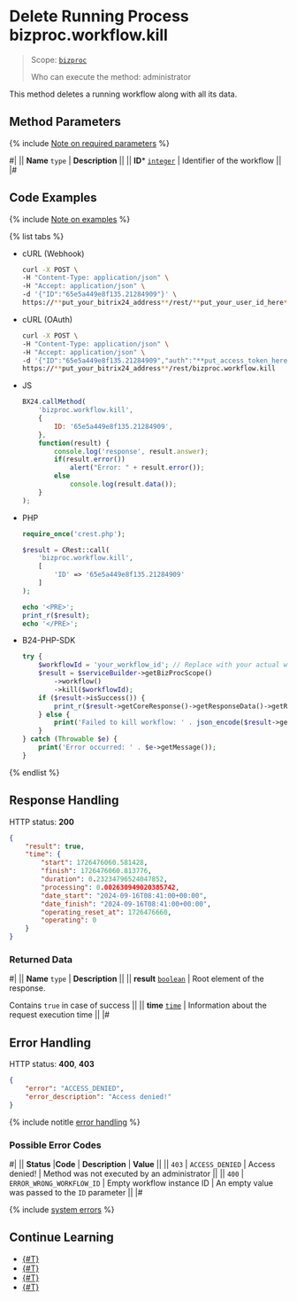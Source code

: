 # Delete Running Process bizproc.workflow.kill

> Scope: [`bizproc`](../scopes/permissions.md)
>
> Who can execute the method: administrator

This method deletes a running workflow along with all its data.

## Method Parameters

{% include [Note on required parameters](../../_includes/required.md) %}

#|
|| **Name**
`type` | **Description** ||
|| **ID***
[`integer`](../data-types.md) | Identifier of the workflow ||
|#

## Code Examples

{% include [Note on examples](../../_includes/examples.md) %}

{% list tabs %}

- cURL (Webhook)

    ```bash
    curl -X POST \
    -H "Content-Type: application/json" \
    -H "Accept: application/json" \
    -d '{"ID":"65e5a449e8f135.21284909"}' \
    https://**put_your_bitrix24_address**/rest/**put_your_user_id_here**/**put_your_webhook_here**/bizproc.workflow.kill
    ```

- cURL (OAuth)

    ```bash
    curl -X POST \
    -H "Content-Type: application/json" \
    -H "Accept: application/json" \
    -d '{"ID":"65e5a449e8f135.21284909","auth":"**put_access_token_here**"}' \
    https://**put_your_bitrix24_address**/rest/bizproc.workflow.kill
    ```

- JS

    ```js
    BX24.callMethod(
        'bizproc.workflow.kill',
        {
            ID: '65e5a449e8f135.21284909',
        },
        function(result) {
            console.log('response', result.answer);
            if(result.error())
                alert("Error: " + result.error());
            else
                console.log(result.data());
        }
    );
    ```

- PHP

    ```php
    require_once('crest.php');

    $result = CRest::call(
        'bizproc.workflow.kill',
        [
            'ID' => '65e5a449e8f135.21284909'
        ]
    );

    echo '<PRE>';
    print_r($result);
    echo '</PRE>';
    ```

- B24-PHP-SDK
  
    ```php     
    try {
        $workflowId = 'your_workflow_id'; // Replace with your actual workflow ID
        $result = $serviceBuilder->getBizProcScope()
            ->workflow()
            ->kill($workflowId);
        if ($result->isSuccess()) {
            print_r($result->getCoreResponse()->getResponseData()->getResult());
        } else {
            print('Failed to kill workflow: ' . json_encode($result->getCoreResponse()->getResponseData()->getResult()));
        }
    } catch (Throwable $e) {
        print('Error occurred: ' . $e->getMessage());
    }
    ```

{% endlist %}

## Response Handling

HTTP status: **200**

```json
{
    "result": true,
    "time": {
        "start": 1726476060.581428,
        "finish": 1726476060.813776,
        "duration": 0.23234796524047852,
        "processing": 0.002630949020385742,
        "date_start": "2024-09-16T08:41:00+00:00",
        "date_finish": "2024-09-16T08:41:00+00:00",
        "operating_reset_at": 1726476660,
        "operating": 0
    }
}
```

### Returned Data

#|
|| **Name**
`type` | **Description** ||
|| **result**
[`boolean`](../data-types.md) | Root element of the response.

Contains `true` in case of success ||
|| **time**
[`time`](../data-types.md) | Information about the request execution time ||
|#

## Error Handling

HTTP status: **400**, **403**

```json
{
    "error": "ACCESS_DENIED",
    "error_description": "Access denied!"
}
```

{% include notitle [error handling](../../_includes/error-info.md) %}

### Possible Error Codes

#|
|| **Status** |**Code** | **Description** | **Value** ||
|| `403` | `ACCESS_DENIED` | Access denied! | Method was not executed by an administrator ||
|| `400` | `ERROR_WRONG_WORKFLOW_ID` | Empty workflow instance ID | An empty value was passed to the `ID` parameter ||
|#

{% include [system errors](../../_includes/system-errors.md) %}

## Continue Learning 

- [{#T}](./index.md)
- [{#T}](./bizproc-workflow-start.md)
- [{#T}](./bizproc-workflow-instances.md)
- [{#T}](./bizproc-workflow-terminate.md)